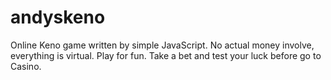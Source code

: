 andyskeno
=========

Online Keno game written by simple JavaScript. No actual money involve, everything is virtual. Play for fun. Take a bet and test your luck before go to Casino. 
